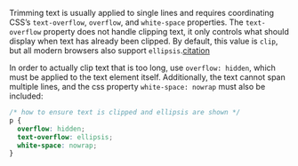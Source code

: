 Trimming text is usually applied to single lines and requires coordinating CSS’s `text-overflow`, `overflow`, and `white-space` properties. The `text-overflow` property does not handle clipping text, it only controls what should display when text has already been clipped. By default, this value is `clip`, but all modern browsers also support `ellipsis`.[citation](https://developer.mozilla.org/en-US/docs/Web/CSS/text-overflow)

In order to actually clip text that is too long, use `overflow: hidden`, which must be applied to the text element itself. Additionally, the text cannot span multiple lines, and the css property `white-space: nowrap` must also be included:

```css
/* how to ensure text is clipped and ellipsis are shown */
p {
  overflow: hidden;
  text-overflow: ellipsis;
  white-space: nowrap;
}
```
